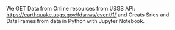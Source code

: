 We GET Data from Online resources from USGS API: https://earthquake.usgs.gov/fdsnws/event/1/ and Creats Sries and DataFrames from data in Python with Jupyter Notebook. 
